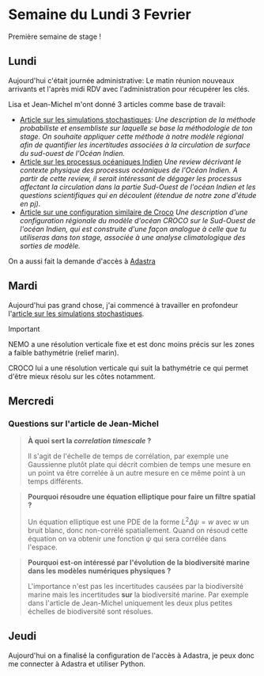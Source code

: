 # Semaine du Lundi 3 Fevrier

Première semaine de stage ! 

## Lundi
Aujourd'hui c'était journée administrative: Le matin réunion nouveaux arrivants et l'après midi RDV avec l'administration pour récupérer les clés. 

Lisa et Jean-Michel m'ont donné 3 articles comme base de travail: 
- [Article sur les simulations stochastiques](../bibliography/Brankart%20et%20al.%20-%202015%20-%20A%20generic%20approach%20to%20explicit%20simulation%20of%20uncer.pdf): *Une description de la méthode probabiliste et ensembliste sur laquelle se base la méthodologie de ton stage. On souhaite appliquer cette méthode à notre modèle régional afin de quantifier les incertitudes associées à la circulation de surface du sud-ouest de l'Océan Indien.*
- [Article sur les processus océaniques Indien](../bibliography/gmd-16-1163-2023.pdf) *Une review décrivant le contexte physique des processus océaniques de l'Océan Indien. A partir de cette review, il serait intéressant de dégager les processus affectant la circulation dans la partie Sud-Ouest de l'océan Indien et les questions scientifiques qui en découlent (étendue de notre zone d'étude en pj).*
- [Article sur une configuration similaire de Croco](../bibliography/os-17-1677-2021.pdf) *Une description d'une configuration régionale du modèle d'océan CROCO sur le Sud-Ouest de l'océan Indien, qui est construite d'une façon analogue à celle que tu utiliseras dans ton stage, associée à une analyse climatologique des sorties de modèle.*

On a aussi fait la demande d'accès à [Adastra](https://dci.dci-gitlab.cines.fr/webextranet/)

## Mardi
Aujourd'hui pas grand chose, j'ai commencé à travailler en profondeur l'[article sur les simulations stochastiques](../bibliography/Brankart%20et%20al.%20-%202015%20-%20A%20generic%20approach%20to%20explicit%20simulation%20of%20uncer.pdf).

> [!IMPORTANT]
> NEMO a une résolution verticale fixe et est donc moins précis sur les zones a faible bathymétrie (relief marin).
> 
> CROCO lui a une résolution verticale qui suit la bathymétrie ce qui permet d'être mieux résolu sur les côtes notamment.

## Mercredi
### Questions sur l'article de Jean-Michel
> **À quoi sert la *correlation timescale* ?**
>
> Il s'agit de l'échelle de temps de corrélation, par exemple une Gaussienne plutôt plate qui décrit combien de temps une mesure en un point va être correlée à un autre mesure en ce même point à un temps différents.


> **Pourquoi résoudre une équation elliptique pour faire un filtre spatial ?**
> 
> Un équation elliptique est une PDE de la forme $L^2 \Delta \psi = w$ avec $w$ un bruit blanc, donc non-corrélé spatiallement. Quand on résoud cette équation on va obtenir une fonction $\psi$ qui sera corrélée dans l'espace.


> **Pourquoi est-on intéressé par l'évolution de la biodiversité marine dans les modèles numériques physiques ?**
>
> L'importance n'est pas les incertitudes causées par la biodiversité marine mais les incertitudes **sur** la biodiversité marine. Par exemple dans l'article de Jean-Michel uniquement les deux plus petites échelles de biodiversité sont résolues.

## Jeudi
Aujourd'hui on a finalisé la configuration de l'accès à Adastra, je peux donc me connecter à Adastra et utiliser Python.